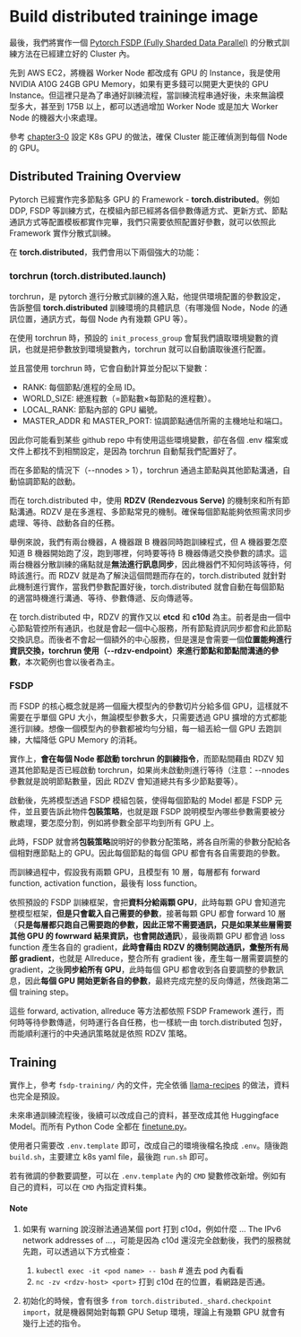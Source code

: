 # Build distributed traininge image

最後，我們將實作一個 [Pytorch FSDP (Fully Sharded Data Parallel)](https://pytorch.org/tutorials/intermediate/FSDP_adavnced_tutorial.html) 的分散式訓練方法在已經建立好的 Cluster 內。

先到 AWS EC2，將機器 Worker Node 都改成有 GPU 的 Instance，我是使用 NVIDIA A10G 24GB GPU Memory，如果有更多錢可以開更大更快的 GPU Instance。但這裡只是為了串通好訓練流程，當訓練流程串通好後，未來無論模型多大，甚至到 175B 以上，都可以透過增加 Worker Node 或是加大 Worker Node 的機器大小來處理。

參考 [chapter3-0](/03_LLM_full_finetune_on_k8s/chapter3-1-simple-test.md) 設定 K8s GPU 的做法，確保 Cluster 能正確偵測到每個 Node 的 GPU。

## Distributed Training Overview

Pytorch 已經實作完多節點多 GPU 的 Framework - **torch.distributed**。例如 DDP, FSDP 等訓練方式，在模組內部已經將各個參數傳遞方式、更新方式、節點通訊方式等配置模板都實作完畢，我們只需要依照配置好參數，就可以依照此 Framework 實作分散式訓練。

在 **torch.distributed**，我們會用以下兩個強大的功能：

### torchrun (torch.distributed.launch)

torchrun，是 pytorch 進行分散式訓練的進入點，他提供環境配置的參數設定，告訴整個 **torch.distributed** 訓練環境的具體訊息（有哪幾個 Node，Node 的通訊位置，通訊方式，每個 Node 內有幾顆 GPU 等）。

在使用 torchrun 時，預設的 `init_process_group` 會幫我們讀取環境變數的資訊，也就是把參數放到環境變數內，torchrun 就可以自動讀取後進行配置。

並且當使用 torchrun 時，它會自動計算並分配以下變數：
- RANK: 每個節點/進程的全局 ID。
- WORLD_SIZE: 總進程數（=節點數×每節點的進程數）。
- LOCAL_RANK: 節點內部的 GPU 編號。
- MASTER_ADDR 和 MASTER_PORT: 協調節點通信所需的主機地址和端口。

因此你可能看到某些 github repo 中有使用這些環境變數，卻在各個 .env 檔案或文件上都找不到相關設定，是因為 torchrun 自動幫我們配置好了。

而在多節點的情況下（--nnodes > 1），torchrun 通過主節點與其他節點溝通，自動協調節點的啟動。

而在 torch.distributed 中，使用 **RDZV (Rendezvous Serve)** 的機制來和所有節點溝通。RDZV 是在多進程、多節點常見的機制。確保每個節點能夠依照需求同步處理、等待、啟動各自的任務。

舉例來說，我們有兩台機器，A 機器跟 B 機器同時跑訓練程式，但 A 機器要怎麼知道 B 機器開始跑了沒，跑到哪裡，何時要等待 B 機器傳遞交換參數的請求。這兩台機器分散訓練的痛點就是**無法進行訊息同步**，因此機器們不知何時該等待，何時該進行。而 RDZV 就是為了解決這個問題而存在的，torch.distributed 就針對此機制進行實作，當我們參數配置好後，torch.distributed 就會自動在每個節點的適當時機進行溝通、等待、參數傳遞、反向傳遞等。

在 torch.distributed 中，RDZV 的實作又以 **etcd** 和 **c10d** 為主。前者是由一個中心節點管控所有通訊，也就是會起一個中心服務，所有節點資訊同步都會和此節點交換訊息。而後者不會起一個額外的中心服務，但是還是會需要一個**位置能夠進行資訊交換，torchrun 使用（--rdzv-endpoint）來進行節點和節點間溝通的參數**，本次範例也會以後者為主。

### FSDP

而 FSDP 的核心概念就是將一個龐大模型內的參數切片分給多個 GPU，這樣就不需要在乎單個 GPU 大小，無論模型參數多大，只需要透過 GPU 擴增的方式都能進行訓練。想像一個模型內的參數都被均勻分組，每一組丟給一個 GPU 去跑訓練，大幅降低 GPU Memory 的消耗。

實作上，**會在每個 Node 都啟動 torchrun 的訓練指令**，而節點間藉由 RDZV 知道其他節點是否已經啟動 torchrun，如果尚未啟動則進行等待（注意：--nnodes 參數就是說明節點數量，因此 RDZV 會知道總共有多少節點要等）。

啟動後，先將模型透過 FSDP 模組包裝，使得每個節點的 Model 都是 FSDP 元件，並且要告訴此物件**包裝策略**，也就是跟 FSDP 說明模型內哪些參數需要被分散處理，要怎麼分割，例如將參數全部平均到所有 GPU 上。

此時，FSDP 就會將**包裝策略**說明好的參數分配策略，將各自所需的參數分配給各個相對應節點上的 GPU。因此每個節點的每個 GPU 都會有各自需要跑的參數。

而訓練過程中，假設我有兩顆 GPU，且模型有 10 層，每層都有 forward function, activation function，最後有 loss function。

依照預設的 FSDP 訓練框架，會把**資料分給兩顆 GPU**，此時每顆 GPU 會知道完整模型框架，**但是只會載入自己需要的參數**，接著每顆 GPU 都會 forward 10 層（**只是每層都只跑自己需要跑的參數，因此正常不需要通訊，只是如果某些層需要其他 GPU 的 fowrward 結果資訊，也會開啟通訊**），最後兩顆 GPU 都會過 loss function 產生各自的 gradient，**此時會藉由 RDZV 的機制開啟通訊，彙整所有局部 gradient**，也就是 Allreduce，整合所有 gradient 後，產生每一層需要調整的 gradient，之後**同步給所有 GPU**，此時每個 GPU 都會收到各自要調整的參數訊息，因此**每個 GPU 開始更新各自的參數**，最終完成完整的反向傳遞，然後跑第二個 training step。

這些 forward, activation, allreduce 等方法都依照 FSDP Framework 進行，而何時等待參數傳遞，何時運行各自任務，也一樣統一由 torch.distributed 包好，而能順利運行的中央通訊策略就是依照 RDZV 策略。


## Training

實作上，參考 `fsdp-training/` 內的文件，完全依循 [llama-recipes](https://github.com/meta-llama/llama-recipes) 的做法，資料也完全是預設。

未來串通訓練流程後，後續可以改成自己的資料，甚至改成其他 Huggingface Model。而所有 Python Code 全都在 [finetune.py](/03_LLM_full_finetune_on_k8s/fsdp-training/finetune.py)。

使用者只需要改 `.env.template` 即可，改成自己的環境後檔名換成 `.env`。隨後跑 `build.sh`，主要建立 k8s yaml file，最後跑 `run.sh` 即可。

若有微調的參數要調整，可以在 `.env.template` 內的 `CMD` 變數修改新增。例如有自己的資料，可以在 `CMD` 內指定資料集。



#### Note

1. 如果有 warning 說沒辦法通過某個 port 打到 c10d，例如什麼 ... The IPv6 network addresses of ...，可能是因為 c10d 還沒完全啟動後，我們的服務就先跑，可以透過以下方式檢查：
   1. `kubectl exec -it <pod name> -- bash` # 進去 pod 內看看
   2. `nc -zv <rdzv-host> <port>` 打到 c10d 在的位置，看網路是否通。

2. 初始化的時候，會有很多 `from torch.distributed._shard.checkpoint import`，就是機器開始對每顆 GPU Setup 環境，理論上有幾顆 GPU 就會有幾行上述的指令。

